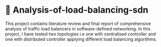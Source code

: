 # 📝 Analysis-of-load-balancing-sdn
This project contains literature review and final report of comprehensive analysis of traffic load balancers in software-defined networking. In this project, I have tested two topologies i.e one with centralised controller and one with distributed controller applying different load balancing algorithms.

